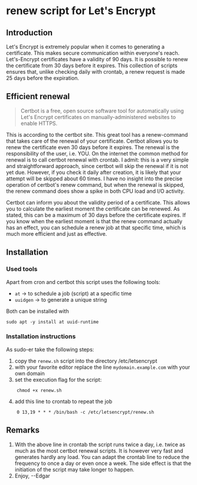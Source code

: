 # renew script for Let's Encrypt
 
## Introduction
Let's Encrypt is extremely popular when it comes to generating a certificate. This makes secure communication within everyone's reach.
Let's-Encrypt certificates have a validity of 90 days. It is possible to renew the certificate from 30 days before it expires.
This collection of scripts ensures that, unlike checking daily with crontab, a renew request is made 25 days before the expiration.

## Efficient renewal
> Certbot is a free, open source software tool for automatically using Let's Encrypt certificates on manually-administered websites to enable HTTPS.

This is according to the certbot site. This great tool has a renew-command that takes care of the renewal of your certificate. Certbot allows you to renew the certificate even 30 days before it expires. The renewal is the responsibility of the user, i.e. YOU. On the internet the common method for renewal is to call certbot renewal with crontab. I admit: this is a very simple and straightforward approach, since certbot will skip the renewal if it is not yet due. However, if you check it daily after creation, it is likely that your attempt will be skipped about 60 times. I have no insight into the precise operation of certbot's renew command, but when the renewal is skipped, the renew command does show a spike in both CPU load and I/O activity. 

Certbot can inform you about the validity period of a certificate. This allows you to calculate the earliest moment the certificate can be renewed. As stated, this can be a maximum of 30 days before the certificate expires. If you know when the earliest moment is that the renew command actually has an effect, you can schedule a renew job at that specific time, which is much more efficient and just as effective.

## Installation
### Used tools
Apart from cron and certbot this script uses the following tools:

- `at` -> to schedule a job (script) at a specific time
- `uuidgen` -> to generate a unique string

Both can be installed with 
```
sudo apt -y install at uuid-runtime
```
### Installation instructions
As sudo-er take the following steps:

1. copy the `renew.sh` script into the directory /etc/letsencrypt
2. with your favorite editor replace the line `mydomain.example.com` with your own domain 
3. set the execution flag for the script:
```
    chmod +x renew.sh
```
4. add this line to crontab to repeat the job
```
    0 13,19 * * * /bin/bash -c /etc/letsencrypt/renew.sh
```
## Remarks
1. With the above line in crontab the script runs twice a day, i.e. twice as much as the most  certbot renewal scripts. It is however very fast and generates hardly any load. You can adapt the crontab line to reduce the frequency to once a day or even once a week. The side effect is that the initiation of the script may take longer to happen.
2. Enjoy, --Edgar 

